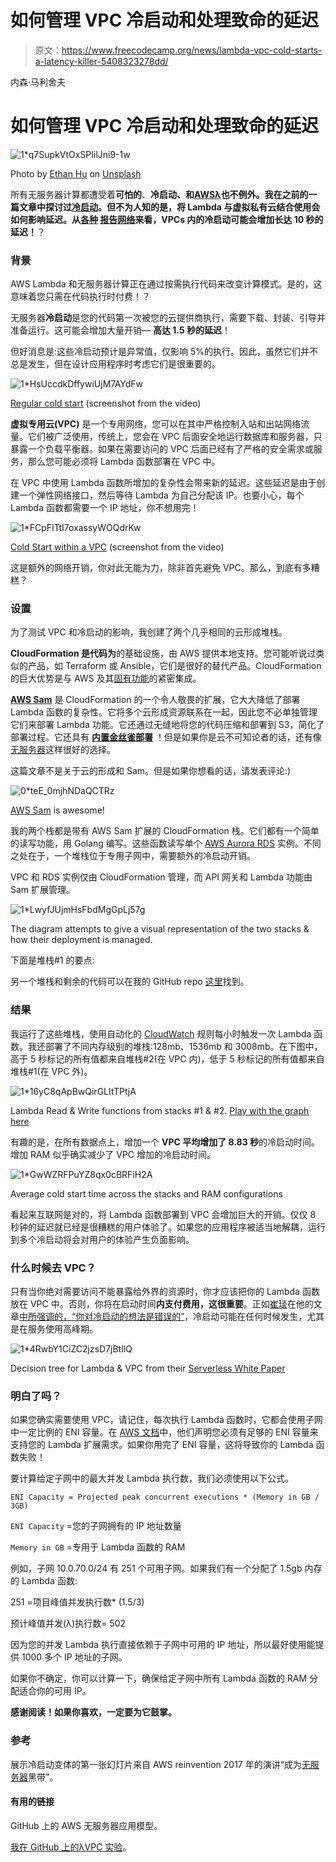 # 如何管理 VPC 冷启动和处理致命的延迟

> 原文：<https://www.freecodecamp.org/news/lambda-vpc-cold-starts-a-latency-killer-5408323278dd/>

内森·马利舍夫

# 如何管理 VPC 冷启动和处理致命的延迟

![1*q7SupkVtOxSPIilJni9-1w](img/65689db04f5cd74be0564353f18673db.png)

Photo by [Ethan Hu](https://unsplash.com/photos/Ggt04LoGPBk?utm_source=unsplash&utm_medium=referral&utm_content=creditCopyText) on [Unsplash](https://unsplash.com/search/photos/cold?utm_source=unsplash&utm_medium=referral&utm_content=creditCopyText)

所有无服务器计算都遭受着**可怕的**、**冷启动、**和[AWSλ](http://aws.amazon.com/lambda/)也不例外。我在之前的一篇文章中探讨过[冷启动](https://medium.com/@nathan.malishev/lambda-cold-starts-language-comparison-️-a4f4b5f16a62)。但不为人知的是，将 Lambda 与虚拟私有云结合使用会如何影响延迟。从[各种](https://www.reddit.com/r/aws/comments/6lfubn/aws_lambda_vpc_redis_slow/) [报告](https://forums.aws.amazon.com/thread.jspa?threadID=231069)[网络](https://www.robertvojta.com/aws-journey-api-gateway-lambda-vpc-performance/)来看，VPCs 内的冷启动可能会增加**长达 10 秒的延迟！**？

### **背景**

AWS Lambda 和无服务器计算正在通过按需执行代码来改变计算模式。是的，这意味着您只需在代码执行时付费！？

无服务器**冷启动**是您的代码第一次被您的云提供商执行，需要下载、封装、引导并准备运行。这可能会增加大量开销— **高达 1.5 秒的延迟**！

但好消息是:这些冷启动预计是异常值，仅影响 5%的执行。因此，虽然它们并不总是发生，但在设计应用程序时考虑它们是很重要的。

![1*HsUccdkDffywiUjM7AYdFw](img/a36ec206204731132d03d13cc936c0b7.png)

[Regular cold start](https://youtu.be/oQFORsso2go?t=8m5s) (screenshot from the video)

**虚拟专用云(VPC)** 是一个专用网络，您可以在其中严格控制入站和出站网络流量。它们被广泛使用，传统上，您会在 VPC 后面安全地运行数据库和服务器，只暴露一个负载平衡器。如果在需要访问的 VPC 后面已经有了严格的安全需求或服务，那么您可能必须将 Lambda 函数部署在 VPC 中。

在 VPC 中使用 Lambda 函数所增加的复杂性会带来新的延迟。这些延迟是由于创建一个弹性网络接口，然后等待 Lambda 为自己分配该 IP。也要小心，每个 Lambda 函数都需要一个 IP 地址，你不想用完！

![1*FCpFITtI7oxassyWOQdrKw](img/efc405973b5e56e7efedd95ffab98d48.png)

[Cold Start within a VPC](https://youtu.be/oQFORsso2go?t=41m49s) (screenshot from the video)

这是额外的网络开销，你对此无能为力，除非首先避免 VPC。那么，到底有多糟糕？

### 设置

为了测试 VPC 和冷启动的影响，我创建了两个几乎相同的云形成堆栈。

**CloudFormation 是代码为**的基础设施，由 AWS 提供本地支持。您可能听说过类似的产品，如 Terraform 或 Ansible，它们是很好的替代产品。CloudFormation 的巨大优势是与 AWS 及其[固有功能](https://docs.aws.amazon.com/AWSCloudFormation/latest/UserGuide/intrinsic-function-reference.html)的紧密集成。

[**AWS Sam**](https://github.com/awslabs/serverless-application-model) 是 CloudFormation 的一个令人敬畏的扩展，它大大降低了部署 Lambda 函数的复杂性。它将多个云形成资源联系在一起，因此您不必单独管理它们来部署 Lambda 功能。它还通过无缝地将您的代码压缩和部署到 S3，简化了部署过程。它还具有 [**内置金丝雀部署**](https://docs.aws.amazon.com/lambda/latest/dg/automating-updates-to-serverless-apps.html) ！但是如果你是云不可知论者的话，还有像[无服务器](https://serverless.com/)这样很好的选择。

这篇文章不是关于云的形成和 Sam。但是如果你想看的话，请发表评论:)

![0*teE_0mjhNDaQCTRz](img/21c83dcb864531acbc06f91f5aee6342.png)

[AWS Sam](https://github.com/awslabs/serverless-application-model) is awesome!

我的两个栈都是带有 AWS Sam 扩展的 CloudFormation 栈。它们都有一个简单的读写功能，用 Golang 编写。这些函数读写单个 [AWS Aurora RDS](https://aws.amazon.com/rds/aurora/) 实例。不同之处在于，一个堆栈位于专用子网中，需要额外的冷启动开销。

VPC 和 RDS 实例仅由 CloudFormation 管理，而 API 网关和 Lambda 功能由 Sam 扩展管理。

![1*LwyfJUjmHsFbdMgGpLj57g](img/e09f93f8d7879cd26e49c3c0f2d57b9f.png)

The diagram attempts to give a visual representation of the two stacks & how their deployment is managed.

下面是堆栈#1 的要点:

另一个堆栈和剩余的代码可以在我的 GitHub repo [这里](https://github.com/nathanmalishev/go-lambda-vpc-experiment)找到。

### 结果

我运行了这些堆栈，使用自动化的 [CloudWatch](https://docs.aws.amazon.com/AmazonCloudWatch/latest/events/Create-CloudWatch-Events-Scheduled-Rule.html) 规则每小时触发一次 Lambda 函数。我还部署了不同内存级别的堆栈:128mb、1536mb 和 3008mb。在下图中，高于 5 秒标记的所有值都来自堆栈#2(在 VPC 内)，低于 5 秒标记的所有值都来自堆栈#1(在 VPC 外)。

![1*16yC8qApBwQirGLItTPtjA](img/1fe8276452ad60493e7c8aee65caaf6a.png)

Lambda Read & Write functions from stacks #1 & #2\. [Play with the graph here](https://plot.ly/~nathanmalishev/1/)

有趣的是，在所有数据点上，增加一个 **VPC 平均增加了 8.83 秒**的冷启动时间。增加 RAM 似乎确实减少了 VPC 增加的冷启动时间。

![1*GwWZRFPuYZ8qx0cBRFiH2A](img/82ddb0341eed5c1b670b4c727ec2d053.png)

Average cold start time across the stacks and RAM configurations

看起来互联网是对的，将 Lambda 函数部署到 VPC 会增加巨大的开销。仅仅 8 秒钟的延迟就已经是很糟糕的用户体验了。如果您的应用程序被适当地解耦，运行到多个冷启动将会对用户的体验产生负面影响。

### 什么时候去 VPC？

只有当你绝对需要访问不能暴露给外界的资源时，你才应该把你的 Lambda 函数放在 VPC 中。否则，你将在启动时间**内支付费用，这很重要**。正如[崔琰](https://www.freecodecamp.org/news/lambda-vpc-cold-starts-a-latency-killer-5408323278dd/undefined)在他的文章[中所强调的，“你对冷启动的想法是错误的”](https://medium.com/p/im-afraid-you-re-thinking-about-aws-lambda-cold-starts-all-wrong-7d907f278a4f?source=user_popover)，冷启动可能在任何时候发生，尤其是在服务使用高峰期。

![1*4RwbY1CiZC2jzsD7jBtIlQ](img/24da6588140dcb130ee80307bead2fc7.png)

Decision tree for Lambda & VPC from their [Serverless White Paper](https://d1.awsstatic.com/whitepapers/architecture/AWS-Serverless-Applications-Lens.pdf)

### 明白了吗？

如果您确实需要使用 VPC，请记住，每次执行 Lambda 函数时，它都会使用子网中一定比例的 ENI 容量。在 [AWS 文档](https://docs.aws.amazon.com/lambda/latest/dg/vpc.html)中，他们声明您必须有足够的 ENI 容量来支持您的 Lambda 扩展需求。如果你用完了 ENI 容量，这将导致你的 Lambda 函数失败！

要计算给定子网中的最大并发 Lambda 执行数，我们必须使用以下公式。

`ENI Capacity = Projected peak concurrent executions * (Memory in GB / 3GB)`

`ENI Capacity` =您的子网拥有的 IP 地址数量

`Memory in GB` =专用于 Lambda 函数的 RAM

例如，子网 10.0.70.0/24 有 251 个可用子网。如果我们有一个分配了 1.5gb 内存的 Lambda 函数:

251 =项目峰值并发执行数* (1.5/3)

预计峰值并发(λ)执行数= 502

因为您的并发 Lambda 执行直接依赖于子网中可用的 IP 地址，所以最好使用能提供 1000 多个 IP 地址的子网。

如果你不确定，你可以计算一下，确保给定子网中所有 Lambda 函数的 RAM 分配适合你的可用 IP。

**感谢阅读！如果你喜欢，一定要为它鼓掌。**

### 参考

展示冷启动变体的第一张幻灯片来自 AWS reinvention 2017 年的演讲“成为[无服务器](https://serverless.com)黑带”。

#### 有用的链接

GitHub 上的 AWS 无服务器应用模型。

[我在 GitHub 上的λVPC 实验](https://github.com/nathanmalishev/go-lambda-vpc-experiment)。